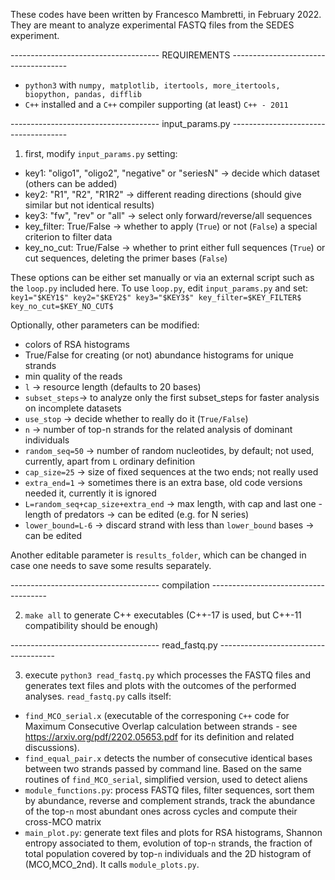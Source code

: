 These codes have been written by Francesco Mambretti, in February 2022.
They are meant to analyze experimental FASTQ files from the SEDES experiment.

------------------------------------- REQUIREMENTS -------------------------------------

- `python3` with `numpy, matplotlib, itertools, more_itertools, biopython, pandas, difflib`
- `C++` installed and a `C++` compiler supporting (at least) `C++ - 2011`

------------------------------------- input_params.py -------------------------------------

1) first, modify `input_params.py` setting:
- key1: "oligo1", "oligo2", "negative" or "seriesN" -> decide which dataset (others can be added)
- key2: "R1", "R2", "R1R2" -> different reading directions (should give similar but not identical results)
- key3: "fw", "rev" or "all" -> select only forward/reverse/all sequences
- key\_filter: True/False -> whether to apply (`True`) or not (`False`) a special criterion to filter data
- key\_no\_cut: True/False -> whether to print either full sequences (`True`) or cut sequences, deleting the primer bases (`False`)

These options can be either set manually or via an external script such as the `loop.py` included here. To use `loop.py`, edit `input_params.py` and set:
`key1="$KEY1$" key2="$KEY2$" key3="$KEY3$" key_filter=$KEY_FILTER$ key_no_cut=$KEY_NO_CUT$`

Optionally, other parameters can be modified:
- colors of RSA histograms
- True/False for creating (or not) abundance histograms for unique strands
- min quality of the reads
- `l` -> resource length (defaults to 20 bases)
- `subset_steps`-> to analyze only the first subset_steps for faster analysis on incomplete datasets
- `use_stop` -> decide whether to really do it (`True/False`)
- `n` -> number of top-n strands for the related analysis of dominant individuals
- `random_seq=50` -> number of random nucleotides, by default; not used, currently, apart from `L` ordinary definition
- `cap_size=25` -> size of fixed sequences at the two ends; not really used
- `extra_end=1` -> sometimes there is an extra base, old code versions needed it, currently it is ignored
- `L=random_seq+cap_size+extra_end` -> max length, with cap and last one - length of predators -> can be edited (e.g. for N series)
- `lower_bound=L-6` -> discard strand with less than `lower_bound` bases -> can be edited

Another editable parameter is `results_folder`, which can be changed in case one needs to save some results separately.

------------------------------------- compilation -------------------------------------

2) `make all` to generate C++ executables (C++-17 is used, but C++-11 compatibility should be enough)

------------------------------------- read\_fastq.py -------------------------------------

3) execute `python3 read_fastq.py` which processes the FASTQ files and generates text files and plots with the outcomes of the performed analyses.
`read_fastq.py` calls itself:
- `find_MCO_serial.x` (executable of the corresponing `C++` code for Maximum Consecutive Overlap calculation between strands - see https://arxiv.org/pdf/2202.05653.pdf for its definition and related discussions). 
- `find_equal_pair.x` detects the number of consecutive identical bases between two strands passed by command line. Based on the same routines of `find_MCO_serial`, simplified version, used to detect aliens
- `module_functions.py`: process FASTQ files, filter sequences, sort them by abundance, reverse and complement strands, track the abundance of the top-`n` most abundant ones across cycles and compute their cross-MCO matrix
- `main_plot.py`: generate text files and plots for RSA histograms, Shannon entropy associated to them, evolution of top-`n` strands, the fraction of total population covered by top-`n` individuals and the 2D histogram of (MCO,MCO_2nd). It calls `module_plots.py`.
